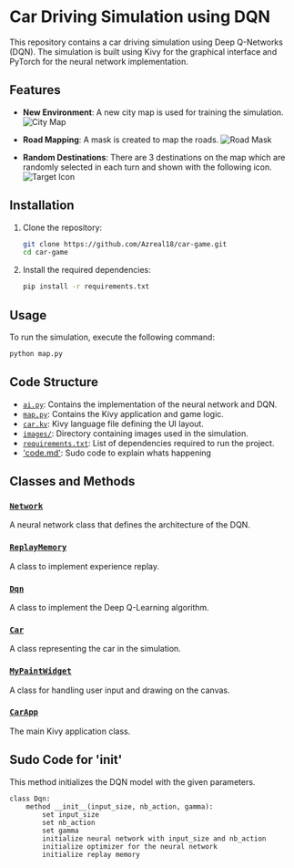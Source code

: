 # Car Driving Simulation using DQN

This repository contains a car driving simulation using Deep Q-Networks (DQN). The simulation is built using Kivy for the graphical interface and PyTorch for the neural network implementation.

## Features

- **New Environment**: A new city map is used for training the simulation.
  ![City Map](https://github.com/Azreal18/car-game/blob/main/images/citymap.png)
  
- **Road Mapping**: A mask is created to map the roads.
  ![Road Mask](https://github.com/Azreal18/car-game/blob/main/images/MASK1.png)
  
- **Random Destinations**: There are 3 destinations on the map which are randomly selected in each turn and shown with the following icon.
  ![Target Icon](https://github.com/Azreal18/car-game/blob/main/images/target.png)

## Installation

1. Clone the repository:
    ```sh
    git clone https://github.com/Azreal18/car-game.git
    cd car-game
    ```

2. Install the required dependencies:
    ```sh
    pip install -r requirements.txt
    ```

## Usage

To run the simulation, execute the following command:
```sh
python map.py
```

## Code Structure

- [`ai.py`](./ai.py): Contains the implementation of the neural network and DQN.
- [`map.py`](./map.py): Contains the Kivy application and game logic.
- [`car.kv`](./car.kv): Kivy language file defining the UI layout.
- [`images/`](./images/): Directory containing images used in the simulation.
- [`requirements.txt`](./requirements.txt): List of dependencies required to run the project.
- ['code.md'](./code.md): Sudo code to explain whats happening


## Classes and Methods

### [`Network`](ai.py#L14)

A neural network class that defines the architecture of the DQN.

### [`ReplayMemory`](ai.py#L32)

A class to implement experience replay.

### [`Dqn`](ai.py#L49)

A class to implement the Deep Q-Learning algorithm.

### [`Car`](map.py#L69)

A class representing the car in the simulation.

### [`MyPaintWidget`](map.py#L205)

A class for handling user input and drawing on the canvas.

### [`CarApp`](map.py#L239)

The main Kivy application class.


## Sudo Code for '__init__'

This method initializes the DQN model with the given parameters.

```pseudo
class Dqn:
    method __init__(input_size, nb_action, gamma):
        set input_size
        set nb_action
        set gamma
        initialize neural network with input_size and nb_action
        initialize optimizer for the neural network
        initialize replay memory
```
